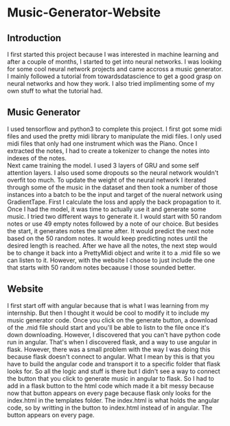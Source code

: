 # Music-Generator-Website
## Introduction
I first started this project because I was interested in machine learning and after a couple of months, I started to get into neural networks. I was looking for some cool neural network projects and came accross a music generator. I mainly followed a tutorial from towardsdatascience to get a good grasp on neural networks and how they work. I also tried implimenting some of my own stuff to what the tutorial had.
## Music Generator
I used tensorflow and python3 to complete this project. I first got some midi files and used the pretty midi library to manipulate the midi files. I only used midi files that only had one instrument which was the Piano. Once I extracted the notes, I had to create a tokenizer to change the notes into indexes of the notes.  
Next came training the model. I used 3 layers of GRU and some self attention layers. I also used some dropouts so the neural network wouldn't overfit too much. To update the weight of the neural network I iterated through some of the music in the dataset and then took a number of those instances into a batch to be the input and target of the nueral network using GradientTape. First I calculate the loss and apply the back propagation to it. Once I had the model, it was time to actually use it and generate some music. I tried two different ways to generate it. I would start with 50 random notes or use 49 empty notes followed by a note of our choice. But besides the start, it generates notes the same after. It would predict the next note based on the 50 random notes. It would keep predicting notes until the desired length is reached. After we have all the notes, the next step would be to change it back into a PrettyMidi object and write it to a .mid file so we can listen to it. However, with the website I choose to just include the one that starts with 50 random notes becaause I those sounded better.
## Website
I first start off with angular because that is what I was learning from my internship. But then I thought it would be cool to modify it to include my music generator code. Once you click on the generate button, a download of the .mid file should start and you'll be able to listn to the file once it's down downloading. However, I discovered that you can't have python code run in angular. That's when I discovered flask, and a way to use angular in flask. However, there was a small problem with the way I was doing this because flask doesn't connect to angular. What I mean by this is that you have to build the angular code and transport it to a specific folder that flask looks for. So all the logic and stuff is there but I didn't see a way to connect the button that you click to generate music in angular to flask. So I had to add in a flask button to the html code which made it a bit messy because now that button appears on every page because flask only looks for the index.html in the templates folder. The index.html is what holds the angular code, so by writting in the button to index.html instead of in angular. The button appears on every page.
